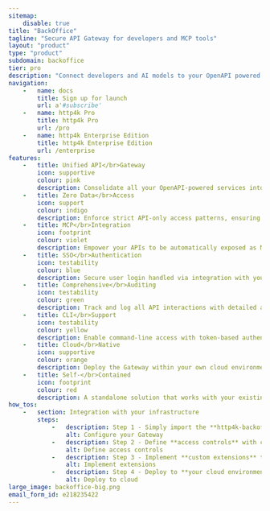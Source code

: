 ```yaml
---
sitemap:
    disable: true
title: "BackOffice"
tagline: "Secure API Gateway for developers and MCP tools"
layout: "product"
type: "product"
subdomain: backoffice
tier: pro
description: "Connect developers and AI models to your OpenAPI powered services via a secure, audited gateway with MCP integration"
navigation:
    -   name: docs
        title: Sign up for launch
        url: a'#subscribe'
    -   name: http4k Pro
        title: http4k Pro
        url: /pro
    -   name: http4k Enterprise Edition
        title: http4k Enterprise Edition
        url: /enterprise
features:
    -   title: Unified API</br>Gateway
        icon: supportive
        colour: pink
        description: Consolidate all your OpenAPI-powered services into a single, secure access point for developers and AI models.
    -   title: Zero Data</br>Access
        icon: support
        colour: indigo
        description: Enforce strict API-only access patterns, ensuring engineers and AI systems can never directly access your data sources.
    -   title: MCP</br>Integration
        icon: footprint
        colour: violet
        description: Empower your APIs to be automatically exposed as MCP tools, enabling AI assistants to interact with your services through standard protocols.
    -   title: SSO</br>Authentication
        icon: testability
        colour: blue
        description: Secure user login handled via integration with your standard Single Sign-On tooling. MCP tools are authenticated using standard OAuth2 flows.
    -   title: Comprehensive</br>Auditing
        icon: testability
        colour: green
        description: Track and log all API interactions with detailed audit trails for security and compliance requirements, extensible through custom connectors.
    -   title: CLI</br>Support
        icon: testability
        colour: yellow
        description: Enable command-line access with token-based authentication, allowing developers to integrate your services into their toolchains and pipelines.
    -   title: Cloud</br>Native
        icon: supportive
        colour: orange
        description: Deploy the Gateway within your own cloud environment with minimal configuration and maximum security. You are always in control.
    -   title: Self-</br>Contained
        icon: footprint
        colour: red
        description: A standalone solution that works with your existing OpenAPI services, requiring no changes to your backend implementation.
how_tos:
    -   section: Integration with your infrastructure
        steps:
            -   description: Step 1 - Simply import the **http4k-backoffice** library to your Kotlin project and configure manual or **automatic service discovery**.
                alt: Configure your Gateway
            -   description: Step 2 - Define **access controls** with code-based whitelist/blacklist APIs for both developers and AI systems.
                alt: Define access controls
            -   description: Step 3 - Implement **custom extensions** through our simple notification auditing **connector APIs**.
                alt: Implement extensions
            -   description: Step 4 - Deploy to **your cloud environment** using your standard deployment process. **No SaaS, Cloud or Vendor lock-in**.
                alt: Deploy to cloud
large_image: backoffice-big.png
email_form_id: e218235422
---
```

